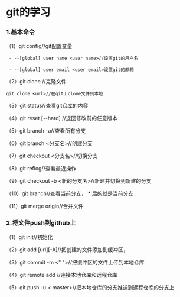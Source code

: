 # git的学习

### 1.基本命令

（1）git config//git配置变量
```
 - --[global] user name <user name>//设置git的用户名

 - --[global] user email <user email>设置git的邮箱
```

（2）git clone //克隆文件
```
git clone <url>//在git上clone文件到本地
```
（3）git status//查看git仓库的内容

（4）git reset [--hard] <version>//退回修改前的任意版本

（5）git branch -a//查看所有分支

（6）git branch <分支名>//创建分支

（7）git checkout <分支名>//切换分支

（8）git reflog//查看最近操作

（9）git checkout -b <新的分支名>//新建并切换到新建的分支

（10）git branch//查看当前分支，'*'后的就是当前分支

（11）git merge origin//合并文件

### 2.将文件push到github上

（1）git init//初始化

（2）git add [url][-A]//把创建的文件添加到缓冲区，

（3）git commit -m <" ">//把缓冲区的文件上传到本地仓库

（4）git remote add <orgin>  <url>//连接本地仓库和远程仓库

（5）git push -u <orgin> < master>//把本地仓库的分支推送到远程仓库的分支上




